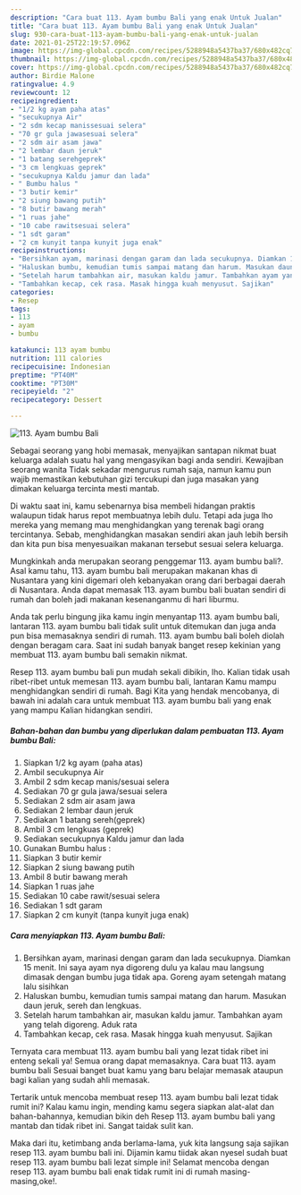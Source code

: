 ```yaml
---
description: "Cara buat 113. Ayam bumbu Bali yang enak Untuk Jualan"
title: "Cara buat 113. Ayam bumbu Bali yang enak Untuk Jualan"
slug: 930-cara-buat-113-ayam-bumbu-bali-yang-enak-untuk-jualan
date: 2021-01-25T22:19:57.096Z
image: https://img-global.cpcdn.com/recipes/5288948a5437ba37/680x482cq70/113-ayam-bumbu-bali-foto-resep-utama.jpg
thumbnail: https://img-global.cpcdn.com/recipes/5288948a5437ba37/680x482cq70/113-ayam-bumbu-bali-foto-resep-utama.jpg
cover: https://img-global.cpcdn.com/recipes/5288948a5437ba37/680x482cq70/113-ayam-bumbu-bali-foto-resep-utama.jpg
author: Birdie Malone
ratingvalue: 4.9
reviewcount: 12
recipeingredient:
- "1/2 kg ayam paha atas"
- "secukupnya Air"
- "2 sdm kecap manissesuai selera"
- "70 gr gula jawasesuai selera"
- "2 sdm air asam jawa"
- "2 lembar daun jeruk"
- "1 batang serehgeprek"
- "3 cm lengkuas geprek"
- "secukupnya Kaldu jamur dan lada"
- " Bumbu halus "
- "3 butir kemir"
- "2 siung bawang putih"
- "8 butir bawang merah"
- "1 ruas jahe"
- "10 cabe rawitsesuai selera"
- "1 sdt garam"
- "2 cm kunyit tanpa kunyit juga enak"
recipeinstructions:
- "Bersihkan ayam, marinasi dengan garam dan lada secukupnya. Diamkan 15 menit. Ini saya ayam nya digoreng dulu ya kalau mau langsung dimasak dengan bumbu juga tidak apa. Goreng ayam setengah matang lalu sisihkan"
- "Haluskan bumbu, kemudian tumis sampai matang dan harum. Masukan daun jeruk, sereh dan lengkuas."
- "Setelah harum tambahkan air, masukan kaldu jamur. Tambahkan ayam yang telah digoreng. Aduk rata"
- "Tambahkan kecap, cek rasa. Masak hingga kuah menyusut. Sajikan"
categories:
- Resep
tags:
- 113
- ayam
- bumbu

katakunci: 113 ayam bumbu 
nutrition: 111 calories
recipecuisine: Indonesian
preptime: "PT40M"
cooktime: "PT30M"
recipeyield: "2"
recipecategory: Dessert

---
```



![113. Ayam bumbu Bali](https://img-global.cpcdn.com/recipes/5288948a5437ba37/680x482cq70/113-ayam-bumbu-bali-foto-resep-utama.jpg)

Sebagai seorang yang hobi memasak, menyajikan santapan nikmat buat keluarga adalah suatu hal yang mengasyikan bagi anda sendiri. Kewajiban seorang  wanita Tidak sekadar mengurus rumah saja, namun kamu pun wajib memastikan kebutuhan gizi tercukupi dan juga masakan yang dimakan keluarga tercinta mesti mantab.

Di waktu  saat ini, kamu sebenarnya bisa membeli hidangan praktis walaupun tidak harus repot membuatnya lebih dulu. Tetapi ada juga lho mereka yang memang mau menghidangkan yang terenak bagi orang tercintanya. Sebab, menghidangkan masakan sendiri akan jauh lebih bersih dan kita pun bisa menyesuaikan makanan tersebut sesuai selera keluarga. 



Mungkinkah anda merupakan seorang penggemar 113. ayam bumbu bali?. Asal kamu tahu, 113. ayam bumbu bali merupakan makanan khas di Nusantara yang kini digemari oleh kebanyakan orang dari berbagai daerah di Nusantara. Anda dapat memasak 113. ayam bumbu bali buatan sendiri di rumah dan boleh jadi makanan kesenanganmu di hari liburmu.

Anda tak perlu bingung jika kamu ingin menyantap 113. ayam bumbu bali, lantaran 113. ayam bumbu bali tidak sulit untuk ditemukan dan juga anda pun bisa memasaknya sendiri di rumah. 113. ayam bumbu bali boleh diolah dengan beragam cara. Saat ini sudah banyak banget resep kekinian yang membuat 113. ayam bumbu bali semakin nikmat.

Resep 113. ayam bumbu bali pun mudah sekali dibikin, lho. Kalian tidak usah ribet-ribet untuk memesan 113. ayam bumbu bali, lantaran Kamu mampu menghidangkan sendiri di rumah. Bagi Kita yang hendak mencobanya, di bawah ini adalah cara untuk membuat 113. ayam bumbu bali yang enak yang mampu Kalian hidangkan sendiri.

<!--inarticleads1-->

##### Bahan-bahan dan bumbu yang diperlukan dalam pembuatan 113. Ayam bumbu Bali:

1. Siapkan 1/2 kg ayam (paha atas)
1. Ambil secukupnya Air
1. Ambil 2 sdm kecap manis/sesuai selera
1. Sediakan 70 gr gula jawa/sesuai selera
1. Sediakan 2 sdm air asam jawa
1. Sediakan 2 lembar daun jeruk
1. Sediakan 1 batang sereh(geprek)
1. Ambil 3 cm lengkuas (geprek)
1. Sediakan secukupnya Kaldu jamur dan lada
1. Gunakan  Bumbu halus :
1. Siapkan 3 butir kemir
1. Siapkan 2 siung bawang putih
1. Ambil 8 butir bawang merah
1. Siapkan 1 ruas jahe
1. Sediakan 10 cabe rawit/sesuai selera
1. Sediakan 1 sdt garam
1. Siapkan 2 cm kunyit (tanpa kunyit juga enak)




<!--inarticleads2-->

##### Cara menyiapkan 113. Ayam bumbu Bali:

1. Bersihkan ayam, marinasi dengan garam dan lada secukupnya. Diamkan 15 menit. Ini saya ayam nya digoreng dulu ya kalau mau langsung dimasak dengan bumbu juga tidak apa. Goreng ayam setengah matang lalu sisihkan
1. Haluskan bumbu, kemudian tumis sampai matang dan harum. Masukan daun jeruk, sereh dan lengkuas.
1. Setelah harum tambahkan air, masukan kaldu jamur. Tambahkan ayam yang telah digoreng. Aduk rata
1. Tambahkan kecap, cek rasa. Masak hingga kuah menyusut. Sajikan




Ternyata cara membuat 113. ayam bumbu bali yang lezat tidak ribet ini enteng sekali ya! Semua orang dapat memasaknya. Cara buat 113. ayam bumbu bali Sesuai banget buat kamu yang baru belajar memasak ataupun bagi kalian yang sudah ahli memasak.

Tertarik untuk mencoba membuat resep 113. ayam bumbu bali lezat tidak rumit ini? Kalau kamu ingin, mending kamu segera siapkan alat-alat dan bahan-bahannya, kemudian bikin deh Resep 113. ayam bumbu bali yang mantab dan tidak ribet ini. Sangat taidak sulit kan. 

Maka dari itu, ketimbang anda berlama-lama, yuk kita langsung saja sajikan resep 113. ayam bumbu bali ini. Dijamin kamu tiidak akan nyesel sudah buat resep 113. ayam bumbu bali lezat simple ini! Selamat mencoba dengan resep 113. ayam bumbu bali enak tidak rumit ini di rumah masing-masing,oke!.

